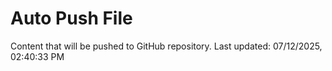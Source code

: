 # Auto Push File

Content that will be pushed to GitHub repository.
Last updated: 07/12/2025, 02:40:33 PM